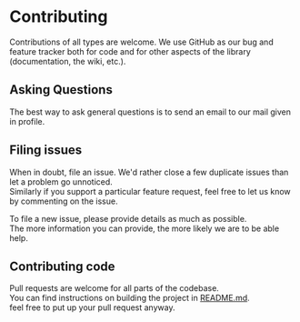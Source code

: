 # Contributing
Contributions of all types are welcome.
We use GitHub as our bug and feature tracker both for code and for other aspects of the library (documentation, the wiki, etc.).


## Asking Questions
The best way to ask general questions is to send an email to our mail given in profile.


## Filing issues
When in doubt, file an issue. We'd rather close a few duplicate issues than let a problem go unnoticed.<br>
Similarly if you support a particular feature request, feel free to let us know by commenting on the issue.

To file a new issue, please provide details as much as possible.<br>
The more information you can provide, the more likely we are to be able help.


## Contributing code
Pull requests are welcome for all parts of the codebase.<br>
You can find instructions on building the project in [README.md][5].<br>
feel free to put up your pull request anyway.


[5]: https://github.com/DevComm-in/Asyncer
